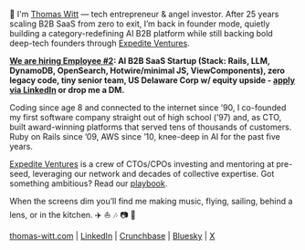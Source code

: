 👋 I'm [Thomas Witt](https://github.com/thomaswitt) — tech entrepreneur & angel investor. After 25 years scaling B2B SaaS from zero to exit, I’m back in founder mode, quietly building a category-redefining AI B2B platform while still backing bold deep-tech founders through [Expedite Ventures](https://www.expedite.ventures/).

**[We are hiring Employee #2](https://vendis.ai/jobs/): AI B2B SaaS Startup (Stack: Rails, LLM, DynamoDB, OpenSearch, Hotwire/minimal JS, ViewComponents), zero legacy code, tiny senior team, US Delaware Corp w/ equity upside - [apply via LinkedIn](https://www.linkedin.com/jobs/view/4271296722/) or drop me a DM.**

Coding since age 8 and connected to the internet since ’90, I co-founded my first software company straight out of high school (’97) and, as CTO, built award-winning platforms that served tens of thousands of customers. Ruby on Rails since ’09, AWS since ’10, knee-deep in AI for the past five years.

[Expedite Ventures](https://www.expedite.ventures/) is a crew of CTOs/CPOs investing and mentoring at pre-seed, leveraging our network and decades of collective expertise. Got something ambitious? Read our [playbook](https://www.expedite.ventures/playbook).

When the screens dim you’ll find me making music, flying, sailing, behind a lens, or in the kitchen. ✈️ ⛵ 🎶 📷 🍳

[thomas-witt.com](https://thomas-witt.com/) |
[LinkedIn](https://www.linkedin.com/in/thomaswitt/) |
[Crunchbase](https://crunchbase.com/person/thomas-witt) |
[Bluesky](https://bsky.app/profile/thomas-witt.com) |
[X](https://twitter.com/thomas_witt)
